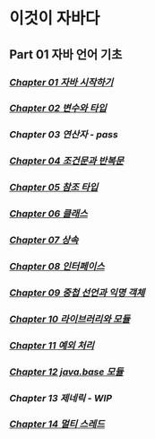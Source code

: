 # 이것이 자바다  
## Part 01 자바 언어 기초
### *[Chapter 01 자바 시작하기](temp/src/ch01/ch01.md)*  
### *[Chapter 02 변수와 타입](temp/src/ch02/ch02.md)*  
### *Chapter 03 연산자 - pass*
### *[Chapter 04 조건문과 반복문](temp/src/ch04/ch04.md)*  
### *[Chapter 05 참조 타입](temp/src/ch05/ch05.md)*
### *[Chapter 06 클래스](temp/src/ch06/ch06.md)*
### *[Chapter 07 상속](temp/src/ch07/ch07.md)* 
### *[Chapter 08 인터페이스](temp/src/ch08/ch08.md)*
### *[Chapter 09 중첩 선언과 익명 객체](temp/src/ch09/ch09.md)*
### *[Chapter 10 라이브러리와 모듈](temp/src/ch10/ch10.md)*
### *[Chapter 11 예외 처리](temp/src/ch11/ch11.md)*
### *[Chapter 12 java.base 모듈](temp/src/ch12/ch12.md)*  
### *Chapter 13 제네릭 - WIP*  
### *[Chapter 14 멀티 스레드](temp/src/ch14/ch14.md)*  